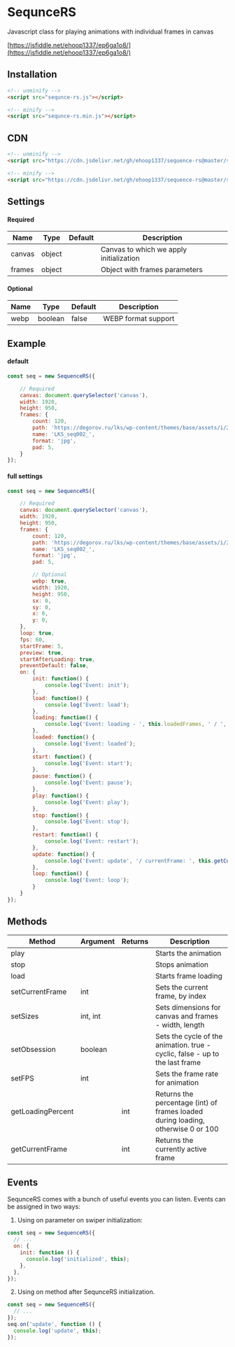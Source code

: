 # SequnceRS
Javascript class for playing animations with individual frames in canvas

[https://jsfiddle.net/ehoop1337/ep6ga1o8/](https://jsfiddle.net/ehoop1337/ep6ga1o8/)

## Installation

```html
<!-- unminify -->
<script src="sequnce-rs.js"></script>
```

```html
<!-- minify -->
<script src="sequnce-rs.min.js"></script>
```

## CDN

```html
<!-- unminify -->
<script src="https://cdn.jsdelivr.net/gh/ehoop1337/sequence-rs@master/sequence-rs.js"></script>
```

```html
<!-- minify -->
<script src="https://cdn.jsdelivr.net/gh/ehoop1337/sequence-rs@master/sequence-rs.min.js"></script>
```

## Settings

#### Required

| Name | Type | Default | Description |
| ------ | ------ | ------ | ------ |
| canvas | object |  | Canvas to which we apply initialization |
| frames | object |  | Object with frames parameters |

#### Optional

| Name | Type | Default | Description |
| ------ | ------ | ------ | ------ |
| webp | boolean | false | WEBP format support |

## Example

#### default

```js
const seq = new SequenceRS({

    // Required
    canvas: document.querySelector('canvas'),
    width: 1920,
    height: 950,
    frames: {
        count: 120,
        path: 'https://degorov.ru/lks/wp-content/themes/base/assets/i/2/',
        name: 'LKS_seq002_',
        format: 'jpg',
        pad: 5,
    }
});
```

#### full settings

```js
const seq = new SequenceRS({

    // Required
    canvas: document.querySelector('canvas'),
    width: 1920,
    height: 950,
    frames: {
        count: 120,
        path: 'https://degorov.ru/lks/wp-content/themes/base/assets/i/2/',
        name: 'LKS_seq002_',
        format: 'jpg',
        pad: 5,

        // Optional
        webp: true,
        width: 1920,
        height: 950,
        sx: 0,
        sy: 0,
        x: 0,
        y: 0,
    },
    loop: true,
    fps: 60,
    startFrame: 5,
    preview: true,
    startAfterLoading: true,
    preventDefault: false,
    on: {
        init: function() {
            console.log('Event: init');
        },
        load: function() {
            console.log('Event: load');
        },
        loading: function() {
            console.log('Event: loading - ', this.loadedFrames, ' / ', this.getLoadingPercent() + '%');
        },
        loaded: function() {
            console.log('Event: loaded');
        },
        start: function() {
            console.log('Event: start');
        },
        pause: function() {
            console.log('Event: pause');
        },
        play: function() {
            console.log('Event: play');
        },
        stop: function() {
            console.log('Event: stop');
        },
        restart: function() {
            console.log('Event: restart');
        },
        update: function() {
            console.log('Event: update', '/ currentFrame: ', this.getCurrentFrame());
        },
        loop: function() {
            console.log('Event: loop');
        }
    }
});
```

## Methods

| Method | Argument | Returns | Description |
| ------ | ------ | ------ | ------ |
| play | | | Starts the animation |
| stop | | | Stops animation |
| load | | | Starts frame loading |
| setCurrentFrame | int | | Sets the current frame, by index |
| setSizes | int, int | | Sets dimensions for canvas and frames - width, length |
| setObsession | boolean | | Sets the cycle of the animation. true - cyclic, false - up to the last frame |
| setFPS | int | | Sets the frame rate for animation |
| getLoadingPercent | | int | Returns the percentage (int) of frames loaded during loading, otherwise 0 or 100 |
| getCurrentFrame | | int | Returns the currently active frame |


## Events

SequnceRS comes with a bunch of useful events you can listen. Events can be assigned in two ways:

1. Using on parameter on swiper initialization:

```javascript
const seq = new SequenceRS({
  // ...
  on: {
    init: function () {
      console.log('initialized', this);
    },
  },
});
```

2. Using on method after SequnceRS initialization.

```javascript
const seq = new SequenceRS({
  // ...
});
seq.on('update', function () {
  console.log('update', this);
});
```
